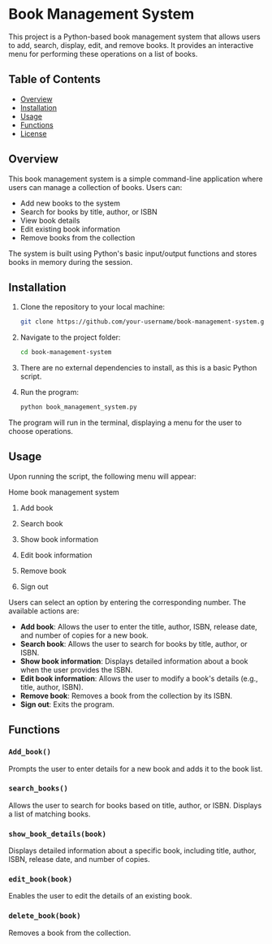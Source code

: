 

# Book Management System

This project is a Python-based book management system that allows users to add, search, display, edit, and remove books. It provides an interactive menu for performing these operations on a list of books.

## Table of Contents
- [Overview](#overview)
- [Installation](#installation)
- [Usage](#usage)
- [Functions](#functions)
- [License](#license)

## Overview
This book management system is a simple command-line application where users can manage a collection of books. Users can:
- Add new books to the system
- Search for books by title, author, or ISBN
- View book details
- Edit existing book information
- Remove books from the collection

The system is built using Python's basic input/output functions and stores books in memory during the session.

## Installation

1. Clone the repository to your local machine:
    ```bash
    git clone https://github.com/your-username/book-management-system.git
    ```

2. Navigate to the project folder:
    ```bash
    cd book-management-system
    ```

3. There are no external dependencies to install, as this is a basic Python script.

4. Run the program:
    ```bash
    python book_management_system.py
    ```

The program will run in the terminal, displaying a menu for the user to choose operations.

## Usage

Upon running the script, the following menu will appear:

Home book management system

1. Add book


2. Search book


3. Show book information


4. Edit book information


5. Remove book


6. Sign out



Users can select an option by entering the corresponding number. The available actions are:

- **Add book**: Allows the user to enter the title, author, ISBN, release date, and number of copies for a new book.
- **Search book**: Allows the user to search for books by title, author, or ISBN.
- **Show book information**: Displays detailed information about a book when the user provides the ISBN.
- **Edit book information**: Allows the user to modify a book's details (e.g., title, author, ISBN).
- **Remove book**: Removes a book from the collection by its ISBN.
- **Sign out**: Exits the program.

## Functions

### `Add_book()`
Prompts the user to enter details for a new book and adds it to the book list.

### `search_books()`
Allows the user to search for books based on title, author, or ISBN. Displays a list of matching books.

### `show_book_details(book)`
Displays detailed information about a specific book, including title, author, ISBN, release date, and number of copies.

### `edit_book(book)`
Enables the user to edit the details of an existing book.

### `delete_book(book)`
Removes a book from the collection.

